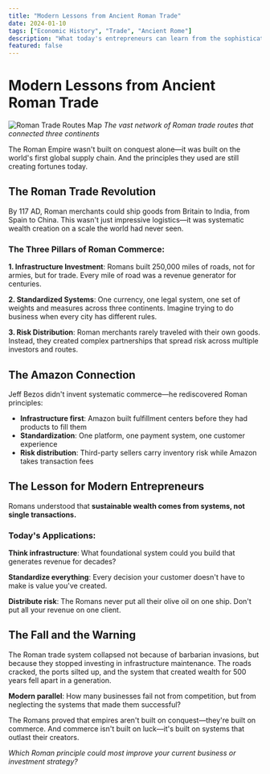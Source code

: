 ```yaml
---
title: "Modern Lessons from Ancient Roman Trade"
date: 2024-01-10
tags: ["Economic History", "Trade", "Ancient Rome"]
description: "What today's entrepreneurs can learn from the sophisticated trading networks that powered the Roman Empire's unprecedented wealth."
featured: false
---
```


# Modern Lessons from Ancient Roman Trade

![Roman Trade Routes Map](/images/blog/roman-trade-routes.jpg)
*The vast network of Roman trade routes that connected three continents*

The Roman Empire wasn't built on conquest alone—it was built on the world's first global supply chain. And the principles they used are still creating fortunes today.

## The Roman Trade Revolution

By 117 AD, Roman merchants could ship goods from Britain to India, from Spain to China. This wasn't just impressive logistics—it was systematic wealth creation on a scale the world had never seen.

### The Three Pillars of Roman Commerce:

**1. Infrastructure Investment**: Romans built 250,000 miles of roads, not for armies, but for trade. Every mile of road was a revenue generator for centuries.

**2. Standardized Systems**: One currency, one legal system, one set of weights and measures across three continents. Imagine trying to do business when every city has different rules.

**3. Risk Distribution**: Roman merchants rarely traveled with their own goods. Instead, they created complex partnerships that spread risk across multiple investors and routes.

## The Amazon Connection

Jeff Bezos didn't invent systematic commerce—he rediscovered Roman principles:

- **Infrastructure first**: Amazon built fulfillment centers before they had products to fill them
- **Standardization**: One platform, one payment system, one customer experience
- **Risk distribution**: Third-party sellers carry inventory risk while Amazon takes transaction fees

## The Lesson for Modern Entrepreneurs

Romans understood that **sustainable wealth comes from systems, not single transactions.**

### Today's Applications:

**Think infrastructure**: What foundational system could you build that generates revenue for decades?

**Standardize everything**: Every decision your customer doesn't have to make is value you've created.

**Distribute risk**: The Romans never put all their olive oil on one ship. Don't put all your revenue on one client.

## The Fall and the Warning

The Roman trade system collapsed not because of barbarian invasions, but because they stopped investing in infrastructure maintenance. The roads cracked, the ports silted up, and the system that created wealth for 500 years fell apart in a generation.

**Modern parallel**: How many businesses fail not from competition, but from neglecting the systems that made them successful?

The Romans proved that empires aren't built on conquest—they're built on commerce. And commerce isn't built on luck—it's built on systems that outlast their creators.

*Which Roman principle could most improve your current business or investment strategy?*